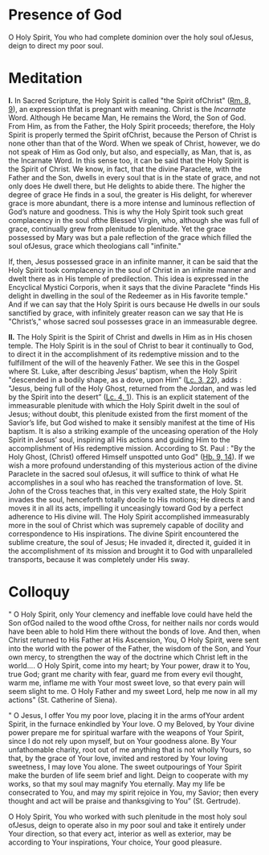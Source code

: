 # Presence of God

O Holy Spirit, You who had complete dominion over the holy soul ofJesus, deign to direct my poor soul.

# Meditation

**I.** In Sacred Scripture, the Holy Spirit is called "the Spirit ofChrist" ([Rm. 8, 9](https://vulgata.online/bible/Rm.8?ed=DR2&vfn=DR2.Rm.8.9:vs)), an expression thfat is pregnant with meaning. Christ is the *Incarnate* Word. Although He became Man, He remains the Word, the Son of God. From Him, as from the Father, the Holy Spirit proceeds; therefore, the Holy Spirit is properly termed the Spirit ofChrist, because the Person of Christ is none other than that of the Word. When we speak of Christ, however, we do not speak of Him as God only, but also, and especially, as Man, that is, as the Incarnate Word. In this sense too, it can be said that the Holy Spirit is the Spirit of Christ. We know, in fact, that the divine Paraclete, with the Father and the Son, dwells in every soul that is in the state of grace, and not only does He dwell there, but He delights to abide there. The higher the degree of grace He finds in a soul, the greater is His delight, for wherever grace is more abundant, there is a more intense and luminous reflection of God’s nature and goodness. This is why the Holy Spirit took such great complacency in the soul ofthe Blessed Virgin, who, although she was full of grace, continually grew from plenitude to plenitude. Yet the grace possessed by Mary was but a pale reflection of the grace which filled the soul ofJesus, grace which theologians call "infinite."

If, then, Jesus possessed grace in an infinite manner, it can be said that the Holy Spirit took complacency in the soul of Christ in an infinite manner and dwelt there as in His temple of predilection. This idea is expressed in the Encyclical Mystici Corporis, when it says that the divine Paraclete "finds His delight in dwelling in the soul of the Redeemer as in His favorite temple." And if we can say that the Holy Spirit is ours because He dwells in our souls sanctified by grace, with infinitely greater reason can we say that He is "Christ’s," whose sacred soul possesses grace in an immeasurable degree.

**II.** The Holy Spirit is the Spirit of Christ and dwells in Him as in His chosen temple. The Holy Spirit is in the soul of Christ to bear it continually to God, to direct it in the accomplishment of its redemptive mission and to the fulfillment of the will of the heavenly Father. We see this in the Gospel where St. Luke, after describing Jesus’ baptism, when the Holy Spirit "descended in a bodily shape, as a dove, upon Him” ([Lc. 3, 22](https://vulgata.online/bible/Lc.3?ed=DR2&vfn=DR2.Lc.3.22:vs)), adds : "Jesus, being full of the Holy Ghost, returned from the Jordan, and was led by the Spirit into the desert” ([Lc. 4, 1](https://vulgata.online/bible/Lc.4?ed=DR2&vfn=DR2.Lc.4.1:vs)). This is an explicit statement of the immeasurable plenitude with which the Holy Spirit dwelt in the soul of Jesus; without doubt, this plenitude existed from the first moment of the Savior’s life, but God wished to make it sensibly manifest at the time of His baptism. It is also a striking example of the unceasing operation of the Holy Spirit in Jesus’ soul, inspiring all His actions and guiding Him to the accomplishment of His redemptive mission. According to St. Paul : "By the Holy Ghost, (Christ) offered Himself unspotted unto God" ([Hb. 9, 14](https://vulgata.online/bible/BBB.9?ed=DR2&vfn=DR2.BBB.9.14:vs)). If we wish a more profound understanding of this mysterious action of the divine Paraclete in the sacred soul ofJesus, it will suffice to think of what He accomplishes in a soul who has reached the transformation of love. St. John of the Cross teaches that, in this very exalted state, the Holy Spirit invades the soul, henceforth totally docile to His motions; He directs it and moves it in all its acts, impelling it unceasingly toward God by a perfect adherence to His divine will. The Holy Spirit accomplished immeasurably more in the soul of Christ which was supremely capable of docility and correspondence to His inspirations. The divine Spirit encountered the sublime creature, the soul of Jesus; He invaded it, directed it, guided it in the accomplishment of its mission and brought it to God with unparalleled transports, because it was completely under His sway.

# Colloquy

" O Holy Spirit, only Your clemency and ineffable love could have held the Son ofGod nailed to the wood ofthe Cross, for neither nails nor cords would have been able to hold Him there without the bonds of love. And then, when Christ returned to His Father at His Ascension, You, O Holy Spirit, were sent into the world with the power of the Father, the wisdom of the Son, and Your own mercy, to strengthen the way of the doctrine which Christ left in the world.... O Holy Spirit, come into my heart; by Your power, draw it to You, true God; grant me charity with fear, guard me from every evil thought, warm me, inflame me with Your most sweet love, so that every pain will seem slight to me. O Holy Father and my sweet Lord, help me now in all my actions" (St. Catherine of Siena).

" O Jesus, I offer You my poor love, placing it in the arms ofYour ardent Spirit, in the furnace enkindled by Your love. O my Beloved, by Your divine power prepare me for spiritual warfare with the weapons of Your Spirit, since I do not rely upon myself, but on Your goodness alone. By Your unfathomable charity, root out of me anything that is not wholly Yours, so that, by the grace of Your love, invited and restored by Your loving sweetness, I may love You alone. The sweet outpourings of Your Spirit make the burden of life seem brief and light. Deign to cooperate with my works, so that my soul may magnify You eternally. May my life be consecrated to You, and may my spirit rejoice in You, my Savior; then every thought and act will be praise and thanksgiving to You” (St. Gertrude).

O Holy Spirit, You who worked with such plenitude in the most holy soul ofJesus, deign to operate also in my poor soul and take it entirely under Your direction, so that every act, interior as well as exterior, may be according to Your inspirations, Your choice, Your good pleasure.
